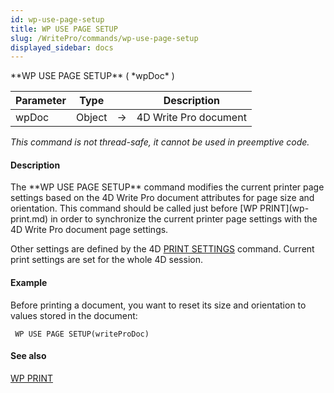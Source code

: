 ```yaml
---
id: wp-use-page-setup
title: WP USE PAGE SETUP
slug: /WritePro/commands/wp-use-page-setup
displayed_sidebar: docs
---
```


<!--REF #_command_.WP USE PAGE SETUP.Syntax-->**WP USE PAGE SETUP** ( *wpDoc* )<!-- END REF-->
<!--REF #_command_.WP USE PAGE SETUP.Params-->
| Parameter | Type |  | Description |
| --- | --- | --- | --- |
| wpDoc | Object | &#8594;  | 4D Write Pro document |

<!-- END REF-->

*This command is not thread-safe, it cannot be used in preemptive code.*


#### Description 

<!--REF #_command_.WP USE PAGE SETUP.Summary-->The **WP USE PAGE SETUP** command modifies the current printer page settings based on the 4D Write Pro document attributes for page size and orientation.<!-- END REF--> This command should be called just before [WP PRINT](wp-print.md) in order to synchronize the current printer page settings with the 4D Write Pro document page settings. 

Other settings are defined by the 4D [PRINT SETTINGS](../../commands-legacy/print-settings.md) command. Current print settings are set for the whole 4D session.

#### Example 

Before printing a document, you want to reset its size and orientation to values stored in the document:

```4d
 WP USE PAGE SETUP(writeProDoc)
```

#### See also 

[WP PRINT](wp-print.md)  